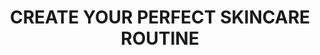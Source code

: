 ---
title: CREATE YOUR PERFECT SKINCARE ROUTINE
description: 'Our skincare routine videos are coming soon but we wanted to drop this
  video in advance so that people know how to navigate those videos. Skincare routines
  should be tailored to your specific concerns and not copied from other people! '
link: https://youtu.be/lgEMDJBvx8A
creator: Doctorly
tag: Routine
tags: skin care,skincare,acne,anti-aging,dermatologist,skincare routine,hyperpigmentation,textured
  skin,acne routine,dermdoctor,dr. shah,retinol,sunscreen
layout: post
---